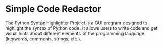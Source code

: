 # Simple Code Redactor
 The Python Syntax Highlighter Project is a GUI program designed to highlight the syntax of Python code. It allows users to write code and get visual hints about different elements of the programming language (keywords, comments, strings, etc.).
